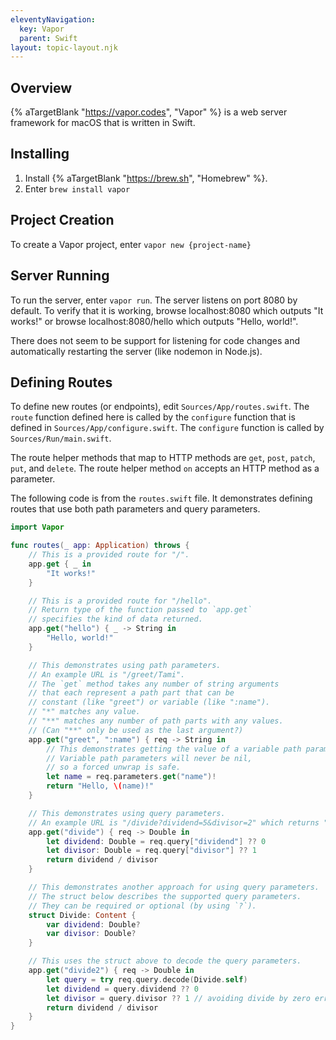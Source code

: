 ```yaml
---
eleventyNavigation:
  key: Vapor
  parent: Swift
layout: topic-layout.njk
---
```


## Overview

{% aTargetBlank "https://vapor.codes", "Vapor" %} is a web server framework
for macOS that is written in Swift.

## Installing

1. Install {% aTargetBlank "https://brew.sh", "Homebrew" %}.
1. Enter `brew install vapor`

## Project Creation

To create a Vapor project, enter `vapor new {project-name}`

## Server Running

To run the server, enter `vapor run`.
The server listens on port 8080 by default.
To verify that it is working,
browse localhost:8080 which outputs "It works!" or
browse localhost:8080/hello which outputs "Hello, world!".

There does not seem to be support for listening for code changes
and automatically restarting the server (like nodemon in Node.js).

## Defining Routes

To define new routes (or endpoints), edit `Sources/App/routes.swift`.
The `route` function defined here is called by the
`configure` function that is defined in `Sources/App/configure.swift`.
The `configure` function is called by `Sources/Run/main.swift`.

The route helper methods that map to HTTP methods are
`get`, `post`, `patch`, `put`, and `delete`.
The route helper method `on` accepts an HTTP method as a parameter.

The following code is from the `routes.swift` file.
It demonstrates defining routes that use
both path parameters and query parameters.

```swift
import Vapor

func routes(_ app: Application) throws {
    // This is a provided route for "/".
    app.get { _ in
        "It works!"
    }

    // This is a provided route for "/hello".
    // Return type of the function passed to `app.get`
    // specifies the kind of data returned.
    app.get("hello") { _ -> String in
        "Hello, world!"
    }

    // This demonstrates using path parameters.
    // An example URL is "/greet/Tami".
    // The `get` method takes any number of string arguments
    // that each represent a path part that can be
    // constant (like "greet") or variable (like ":name").
    // "*" matches any value.
    // "**" matches any number of path parts with any values.
    // (Can "**" only be used as the last argument?)
    app.get("greet", ":name") { req -> String in
        // This demonstrates getting the value of a variable path parameter.
        // Variable path parameters will never be nil,
        // so a forced unwrap is safe.
        let name = req.parameters.get("name")!
        return "Hello, \(name)!"
    }

    // This demonstrates using query parameters.
    // An example URL is "/divide?dividend=5&divisor=2" which returns "2.5.
    app.get("divide") { req -> Double in
        let dividend: Double = req.query["dividend"] ?? 0
        let divisor: Double = req.query["divisor"] ?? 1
        return dividend / divisor
    }

    // This demonstrates another approach for using query parameters.
    // The struct below describes the supported query parameters.
    // They can be required or optional (by using `?`).
    struct Divide: Content {
        var dividend: Double?
        var divisor: Double?
    }

    // This uses the struct above to decode the query parameters.
    app.get("divide2") { req -> Double in
        let query = try req.query.decode(Divide.self)
        let dividend = query.dividend ?? 0
        let divisor = query.divisor ?? 1 // avoiding divide by zero errors
        return dividend / divisor
    }
}
```
